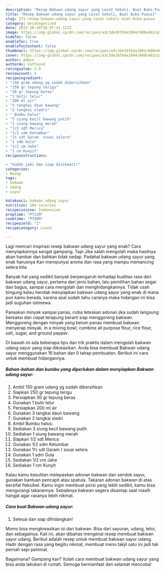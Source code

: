 ```yaml
---
description: "Resep Bakwan udang sayur yang Lezat Sekali, Buat Buka Puasa}"
title: "Resep Bakwan udang sayur yang Lezat Sekali, Buat Buka Puasa}"
slug: 271-resep-bakwan-udang-sayur-yang-lezat-sekali-buat-buka-puasa
category: Uncategorized
date: 2022-10-16T16:47:41.121Z
image: https://img-global.cpcdn.com/recipes/a3c3de107b4a1894/680x482cq70/bakwan-udang-sayur-foto-resep-utama.jpg
hideToc: false
enableToc: true
enableTocContent: false
thumbnail: https://img-global.cpcdn.com/recipes/a3c3de107b4a1894/680x482cq70/bakwan-udang-sayur-foto-resep-utama.jpg
cover: https://img-global.cpcdn.com/recipes/a3c3de107b4a1894/680x482cq70/bakwan-udang-sayur-foto-resep-utama.jpg
author: Admin
authorAv: notfound
ratingvalue: 3.9
reviewcount: 4
recipeingredient:
- "150 gram udang yg sudah dibersihkan"
- "250 gr tepung terigu"
- "30 gr tepung beras"
- "1 butir telur"
- "200 ml air"
- "3 tangkai daun bawang"
- "2 tangkai sledri"
- " Bumbu halus"
- "3 siung kecil bawang putih"
- "1 siung bawang merah"
- "1/2 sdt Merica"
- "1/2 sdm Ketumbar"
- "1½ sdt Garam  ssuai selera"
- "1 sdm Gula"
- "1/2 cm Jahe"
- "1 cm Kunyit"
recipeinstructions:

- "Sudah jadi dan siap dinikmati!"
categories:
- Resep
tags:
- bakwan
- udang
- sayur

katakunci: bakwan udang sayur 
nutrition: 184 calories
recipecuisine: Indonesian
preptime: "PT11M"
cooktime: "PT49M"
recipeyield: "1"
recipecategory: Lunch

---
```



Lagi mencari inspirasi resep bakwan udang sayur yang enak? Cara menyiapkannya sangat gampang. Tapi Jika salah mengolah maka hasilnya akan hambar dan bahkan tidak sedap. Padahal bakwan udang sayur yang enak harusnya Kan mempunyai aroma dan rasa yang mampu memancing selera kita.


Banyak hal yang sedikit banyak berpengaruh terhadap kualitas rasa dari bakwan udang sayur, pertama dari jenis bahan, lalu pemilihan bahan segar dan bagus, sampai cara mengolah dan menghidangkannya. Tidak usah bingung kalau hendak menyiapkan bakwan udang sayur yang enak di mana pun kamu berada, karena asal sudah tahu caranya maka hidangan ini bisa jadi suguhan istimewa.

Panaskan minyak sampai panas, coba teteskan adonan jika sudah langsung bereaksi dan cepat terapung berarti siap menggoreng bakwan. Menggoreng dengan minyak yang belum panas membuat bakwan menyerap minyak. In a mixing bowl, combine all purpose flour, rice flour, salt, sugar, and ground pepper.


Di bawah ini ada beberapa tips dan trik praktis dalam mengolah bakwan udang sayur yang siap dikreasikan. Anda bisa membuat Bakwan udang sayur menggunakan 16 bahan dan 0 tahap pembuatan. Berikut ini cara untuk membuat hidangannya.

<!--inarticleads1-->

##### Bahan-bahan dan bumbu yang diperlukan dalam menyiapkan Bakwan udang sayur:

1. Ambil 150 gram udang yg sudah dibersihkan
1. Siapkan 250 gr tepung terigu
1. Persiapkan 30 gr tepung beras
1. Gunakan 1 butir telur
1. Persiapkan 200 ml air
1. Gunakan 3 tangkai daun bawang
1. Gunakan 2 tangkai sledri
1. Ambil  Bumbu halus:
1. Sediakan 3 siung kecil bawang putih
1. Sediakan 1 siung bawang merah
1. Siapkan 1/2 sdt Merica
1. Gunakan 1/2 sdm Ketumbar
1. Gunakan 1½ sdt Garam / ssuai selera
1. Gunakan 1 sdm Gula
1. Sediakan 1/2 cm Jahe
1. Sediakan 1 cm Kunyit


Kalau kamu kesulitan melepaskan adonan bakwan dari sendok sayur, gunakan bantuan pencapit atau spatula. Takaran adonan bakwan di atas bersifat fleksibel. Kamu ingin membuat porsi yang lebih sedikit, kamu bisa mengurangi takarannya. Sebaiknya bakwan segera disantap saat masih hangat agar rasanya lebih nikmat. 

<!--inarticleads2-->

##### Cara buat Bakwan udang sayur:


1. Selesai dan siap dihidangkan!

Moms bisa mengkreasikan isi dari bakwan. Bisa dari sayuran, udang, telur, dan sebagainya. Kali ini, akan dibahas mengenai resep membuat bakwan sayur udang. Berikut adalah resep untuk membuat bakwan sayur udang. Hadir dengan rasa yang begitu nikmat, membuat menu takjil satu ini jadi tak pernah sepi peminat. 

Bagaimana? Gampang kan? Itulah cara membuat bakwan udang sayur yang bisa anda lakukan di rumah. Semoga bermanfaat dan selamat mencoba!
